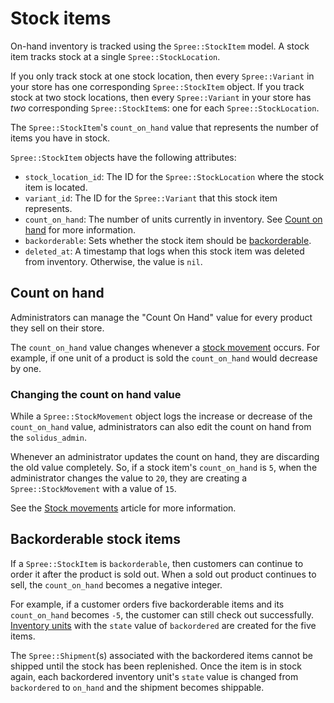 # Stock items

On-hand inventory is tracked using the `Spree::StockItem` model. A stock item
tracks stock at a single `Spree::StockLocation`.

If you only track stock at one stock location, then every `Spree::Variant` in
your store has one corresponding `Spree::StockItem` object. If you track stock
at two stock locations, then every `Spree::Variant` in your store has *two*
corresponding `Spree::StockItem`s: one for each `Spree::StockLocation`.

The `Spree::StockItem`'s `count_on_hand` value that represents the number of
items you have in stock.

`Spree::StockItem` objects have the following attributes:

- `stock_location_id`: The ID for the `Spree::StockLocation` where the stock
  item is located.
- `variant_id`: The ID for the `Spree::Variant` that this stock item represents.
- `count_on_hand`: The number of units currently in inventory. See [Count on
  hand](#count-on-hand) for more information.
- `backorderable`: Sets whether the stock item should be
  [backorderable](#backorderable-stock-items).
- `deleted_at`: A timestamp that logs when this stock item was deleted from
  inventory. Otherwise, the value is `nil`.

## Count on hand

Administrators can manage the "Count On Hand" value for every product they sell
on their store.

The `count_on_hand` value changes whenever a [stock movement][stock-movements]
occurs.  For example, if one unit of a product is sold the `count_on_hand` would
decrease by one.

### Changing the count on hand value

While a `Spree::StockMovement` object logs the increase or decrease of the
`count_on_hand` value, administrators can also edit the count on hand from the
`solidus_admin`.

Whenever an administrator updates the count on hand, they are discarding the old
value completely. So, if a stock item's `count_on_hand` is `5`, when the
administrator changes the value to `20`, they are creating a
`Spree::StockMovement` with a value of `15`.

See the [Stock movements][stock-movements] article for more information.

[stock-movements]: stock-movements.html

## Backorderable stock items

If a `Spree::StockItem` is `backorderable`, then customers can continue to order
it after the product is sold out. When a sold out product continues to sell, the
`count_on_hand` becomes a negative integer.

For example, if a customer orders five backorderable items and its
`count_on_hand` becomes `-5`, the customer can still check out successfully.
[Inventory units][inventory-units] with the `state` value of `backordered` are
created for the five items.

The `Spree::Shipment`(s) associated with the backordered items cannot be shipped
until the stock has been replenished. Once the item is in stock again, each
backordered inventory unit's `state` value is changed from `backordered` to
`on_hand` and the shipment becomes shippable.

[inventory-units]: inventory-units.html
